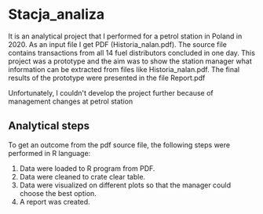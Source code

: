 # Stacja_analiza
It is an analytical project that I performed for a petrol station in Poland in 2020.
As an input file I get PDF (Historia_nalan.pdf).
The source file contains transactions from all 14 fuel distributors concluded in one day.
This project was a prototype and the aim was to show the station manager what information
can be extracted from files like Historia_nalan.pdf. The final results of the prototype were presented in the file Report.pdf

Unfortunately, I couldn't develop the project further because of management changes at petrol station

## Analytical steps
To get an outcome from the pdf source file, the following steps were performed in R language:
1. Data were loaded to R program from PDF.
2. Data were cleaned  to crate clear table.
3. Data were visualized on different plots so that the manager could choose the best option.
4. A report was created.

